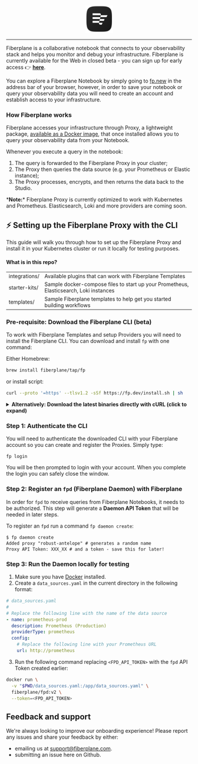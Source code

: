 <div align="center">
  <img alt="Fiberplane Logo" src="assets/fp-logo.svg" height="75"/>
  <hr style="border-width: 0.25em"></hr>
</div>

Fiberplane is a collaborative notebook that connects to your observability stack and helps you monitor and debug your infrastructure. Fiberplane is currently available for the Web in closed beta - you can sign up for early access 👉 **[here](https://fiberplane.dev)**.

You can explore a Fiberplane Notebook by simply going to [fp.new](https://fp.new) in the address bar of your browser, however, in order to save your notebook or query your observability data you will need to create an account and establish access to your infrastructure.

### How Fiberplane works

Fiberplane accesses your infrastructure through Proxy, a lightweight package, [available as a Docker image](https://hub.docker.com/r/fiberplane/fpd), that once installed allows you to query your observability data from your Notebook.

Whenever you execute a query in the notebook:

1. The query is forwarded to the Fiberplane Proxy in your cluster;
2. The Proxy then queries the data source (e.g. your Prometheus or Elastic instance);
3. The Proxy processes, encrypts, and then returns the data back to the Studio.

\***Note:**\* Fiberplane Proxy is currently optimized to work with Kubernetes and Prometheus. Elasticsearch, Loki and more providers are coming soon.

## ⚡️ Setting up the Fiberplane Proxy with the CLI

This guide will walk you through how to set up the Fiberplane Proxy and install it in your Kubernetes cluster or run it locally for testing purposes.

#### What is in this repo?

<table>
<tr>
    <td>integrations/</td>
    <td>Available plugins that can work with Fiberplane Templates</td>
</tr>
<tr>
    <td>starter-kits/</td>
    <td>Sample docker-compose files to start up your Prometheus, Elasticsearch, Loki instances</td>
</tr>
<tr>
    <td>templates/</td>
    <td>Sample Fiberplane templates to help get you started building workflows</td>
</tr>
</table>

### Pre-requisite: Download the Fiberplane CLI (beta)

To work with Fiberplane Templates and setup Providers you will need to install the Fiberplane CLI. You can download and install `fp` with one command:

Either Homebrew:

```bash
brew install fiberplane/tap/fp
```

or install script:

```bash
curl --proto '=https' --tlsv1.2 -sSf https://fp.dev/install.sh | sh
```

<details>
<summary><strong>Alternatively: Download the latest binaries directly with cURL (click to expand)</strong></summary>

Mac (Apple Silicon):

```shell
curl -O https://fp.dev/fp/latest/aarch64-apple-darwin/fp
chmod 755 ./fp
```

Mac (Intel):

```shell
curl -O https://fp.dev/fp/latest/x86_64-apple-darwin/fp
chmod 755 ./fp
```

Linux / Windows (WSL):

```shell
curl -O https://fp.dev/fp/latest/x86_64-unknown-linux-gnu/fp
chmod 755 ./fp
```

</details>

### Step 1: Authenticate the CLI

You will need to authenticate the downloaded CLI with your Fiberplane account so you can create and register the Proxies. Simply type:

```shell
fp login
```

You will be then prompted to login with your account. When you complete the login you can safely close the window.

### Step 2: Register an `fpd` (Fiberplane Daemon) with Fiberplane

In order for `fpd` to receive queries from Fiberplane Notebooks, it needs to be authorized. This step will generate a **Daemon API Token** that will be needed in later steps.

To register an `fpd` run a command `fp daemon create`:

```
$ fp daemon create
Added proxy "robust-antelope" # generates a random name
Proxy API Token: XXX_XX # and a token - save this for later!
```


### Step 3: Run the Daemon locally for testing

1. Make sure you have [Docker](https://docs.docker.com/get-docker/) installed.
2. Create a `data_sources.yaml` in the current directory in the following format:

```yaml
# data_sources.yaml
#
# Replace the following line with the name of the data source
- name: prometheus-prod
  description: Prometheus (Production)
  providerType: prometheus
  config:
    # Replace the following line with your Prometheus URL
    url: http://prometheus
```

<!--markdownlint-disable-next-line-->
3. Run the following command replacing `<FPD_API_TOKEN>` with the `fpd` API Token created earlier:

```bash
docker run \
  -v "$PWD/data_sources.yaml:/app/data_sources.yaml" \
  fiberplane/fpd:v2 \
  --token=<FPD_API_TOKEN>
```

## Feedback and support

We're always looking to improve our onboarding experience! Please report any issues and share your feedback by either:

- emailing us at [support@fiberplane.com](mailto:support@fiberplane.com).
- submitting an issue here on Github.

